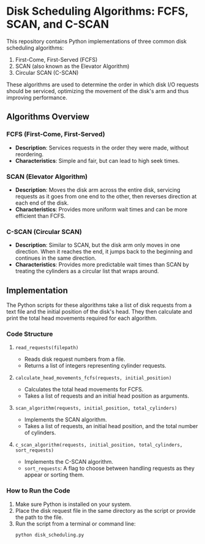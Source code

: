 # Disk Scheduling Algorithms: FCFS, SCAN, and C-SCAN

This repository contains Python implementations of three common disk scheduling algorithms:
1. First-Come, First-Served (FCFS)
2. SCAN (also known as the Elevator Algorithm)
3. Circular SCAN (C-SCAN)

These algorithms are used to determine the order in which disk I/O requests should be serviced, optimizing the movement of the disk's arm and thus improving performance.

## Algorithms Overview

### FCFS (First-Come, First-Served)
- **Description**: Services requests in the order they were made, without reordering.
- **Characteristics**: Simple and fair, but can lead to high seek times.

### SCAN (Elevator Algorithm)
- **Description**: Moves the disk arm across the entire disk, servicing requests as it goes from one end to the other, then reverses direction at each end of the disk.
- **Characteristics**: Provides more uniform wait times and can be more efficient than FCFS.

### C-SCAN (Circular SCAN)
- **Description**: Similar to SCAN, but the disk arm only moves in one direction. When it reaches the end, it jumps back to the beginning and continues in the same direction.
- **Characteristics**: Provides more predictable wait times than SCAN by treating the cylinders as a circular list that wraps around.

## Implementation

The Python scripts for these algorithms take a list of disk requests from a text file and the initial position of the disk's head. They then calculate and print the total head movements required for each algorithm.

### Code Structure

1. `read_requests(filepath)`
   - Reads disk request numbers from a file.
   - Returns a list of integers representing cylinder requests.

2. `calculate_head_movements_fcfs(requests, initial_position)`
   - Calculates the total head movements for FCFS.
   - Takes a list of requests and an initial head position as arguments.

3. `scan_algorithm(requests, initial_position, total_cylinders)`
   - Implements the SCAN algorithm.
   - Takes a list of requests, an initial head position, and the total number of cylinders.

4. `c_scan_algorithm(requests, initial_position, total_cylinders, sort_requests)`
   - Implements the C-SCAN algorithm.
   - `sort_requests`: A flag to choose between handling requests as they appear or sorting them.

### How to Run the Code

1. Make sure Python is installed on your system.
2. Place the disk request file in the same directory as the script or provide the path to the file.
3. Run the script from a terminal or command line:
   ```bash
   python disk_scheduling.py
